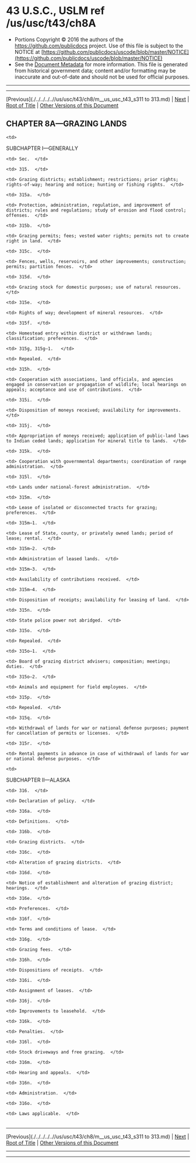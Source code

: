---
---

# 43 U.S.C., USLM ref /us/usc/t43/ch8A

* Portions Copyright © 2016 the authors of the https://github.com/publicdocs project.
  Use of this file is subject to the NOTICE at [https://github.com/publicdocs/uscode/blob/master/NOTICE](https://github.com/publicdocs/uscode/blob/master/NOTICE)
* See the [Document Metadata](././../../../..//README.md) for more information.
  This file is generated from historical government data; content and/or formatting may be inaccurate and out-of-date and should not be used for official purposes.

----------
----------

[Previous](./../../../..//us/usc/t43/ch8/m__us_usc_t43_s311 to 313.md) | [Next](./../../../..//us/usc/t43/ch8A/schI/m__us_usc_t43_ch8A_schI.md) | [Root of Title](./../../../../) | [Other Versions of this Document](https://publicdocs.github.io/go/links?ns=uslm&ref=%2Fus%2Fusc%2Ft43%2Fch8A)

## CHAPTER 8A—GRAZING LANDS

<table>

  <tr>

    <td> 

SUBCHAPTER I—GENERALLY  </td>

  </tr>

  <tr>

    <td> Sec.  </td>

  </tr>

  <tr>

    <td> 315.  </td>

    <td> Grazing districts; establishment; restrictions; prior rights; rights-of-way; hearing and notice; hunting or fishing rights.  </td>

  </tr>

  <tr>

    <td> 315a.  </td>

    <td> Protection, administration, regulation, and improvement of districts; rules and regulations; study of erosion and flood control; offenses.  </td>

  </tr>

  <tr>

    <td> 315b.  </td>

    <td> Grazing permits; fees; vested water rights; permits not to create right in land.  </td>

  </tr>

  <tr>

    <td> 315c.  </td>

    <td> Fences, wells, reservoirs, and other improvements; construction; permits; partition fences.  </td>

  </tr>

  <tr>

    <td> 315d.  </td>

    <td> Grazing stock for domestic purposes; use of natural resources.  </td>

  </tr>

  <tr>

    <td> 315e.  </td>

    <td> Rights of way; development of mineral resources.  </td>

  </tr>

  <tr>

    <td> 315f.  </td>

    <td> Homestead entry within district or withdrawn lands; classification; preferences.  </td>

  </tr>

  <tr>

    <td> 315g, 315g–1.   </td>

    <td> Repealed.  </td>

  </tr>

  <tr>

    <td> 315h.  </td>

    <td> Cooperation with associations, land officials, and agencies engaged in conservation or propagation of wildlife; local hearings on appeals; acceptance and use of contributions.  </td>

  </tr>

  <tr>

    <td> 315i.  </td>

    <td> Disposition of moneys received; availability for improvements.  </td>

  </tr>

  <tr>

    <td> 315j.  </td>

    <td> Appropriation of moneys received; application of public-land laws to Indian ceded lands; application for mineral title to lands.  </td>

  </tr>

  <tr>

    <td> 315k.  </td>

    <td> Cooperation with governmental departments; coordination of range administration.  </td>

  </tr>

  <tr>

    <td> 315l.  </td>

    <td> Lands under national-forest administration.  </td>

  </tr>

  <tr>

    <td> 315m.  </td>

    <td> Lease of isolated or disconnected tracts for grazing; preferences.  </td>

  </tr>

  <tr>

    <td> 315m–1.  </td>

    <td> Lease of State, county, or privately owned lands; period of lease; rental.  </td>

  </tr>

  <tr>

    <td> 315m–2.  </td>

    <td> Administration of leased lands.  </td>

  </tr>

  <tr>

    <td> 315m–3.  </td>

    <td> Availability of contributions received.  </td>

  </tr>

  <tr>

    <td> 315m–4.  </td>

    <td> Disposition of receipts; availability for leasing of land.  </td>

  </tr>

  <tr>

    <td> 315n.  </td>

    <td> State police power not abridged.  </td>

  </tr>

  <tr>

    <td> 315o.  </td>

    <td> Repealed.  </td>

  </tr>

  <tr>

    <td> 315o–1.  </td>

    <td> Board of grazing district advisers; composition; meetings; duties.  </td>

  </tr>

  <tr>

    <td> 315o–2.  </td>

    <td> Animals and equipment for field employees.  </td>

  </tr>

  <tr>

    <td> 315p.  </td>

    <td> Repealed.  </td>

  </tr>

  <tr>

    <td> 315q.  </td>

    <td> Withdrawal of lands for war or national defense purposes; payment for cancellation of permits or licenses.  </td>

  </tr>

  <tr>

    <td> 315r.  </td>

    <td> Rental payments in advance in case of withdrawal of lands for war or national defense purposes.  </td>

  </tr>

  <tr>

    <td> 

SUBCHAPTER II—ALASKA  </td>

  </tr>

  <tr>

    <td> 316.  </td>

    <td> Declaration of policy.  </td>

  </tr>

  <tr>

    <td> 316a.  </td>

    <td> Definitions.  </td>

  </tr>

  <tr>

    <td> 316b.  </td>

    <td> Grazing districts.  </td>

  </tr>

  <tr>

    <td> 316c.  </td>

    <td> Alteration of grazing districts.  </td>

  </tr>

  <tr>

    <td> 316d.  </td>

    <td> Notice of establishment and alteration of grazing district; hearings.  </td>

  </tr>

  <tr>

    <td> 316e.  </td>

    <td> Preferences.  </td>

  </tr>

  <tr>

    <td> 316f.  </td>

    <td> Terms and conditions of lease.  </td>

  </tr>

  <tr>

    <td> 316g.  </td>

    <td> Grazing fees.  </td>

  </tr>

  <tr>

    <td> 316h.  </td>

    <td> Dispositions of receipts.  </td>

  </tr>

  <tr>

    <td> 316i.  </td>

    <td> Assignment of leases.  </td>

  </tr>

  <tr>

    <td> 316j.  </td>

    <td> Improvements to leasehold.  </td>

  </tr>

  <tr>

    <td> 316k.  </td>

    <td> Penalties.  </td>

  </tr>

  <tr>

    <td> 316l.  </td>

    <td> Stock driveways and free grazing.  </td>

  </tr>

  <tr>

    <td> 316m.  </td>

    <td> Hearing and appeals.  </td>

  </tr>

  <tr>

    <td> 316n.  </td>

    <td> Administration.  </td>

  </tr>

  <tr>

    <td> 316o.  </td>

    <td> Laws applicable.  </td>

  </tr>

</table>

----------

[Previous](./../../../..//us/usc/t43/ch8/m__us_usc_t43_s311 to 313.md) | [Next](./../../../..//us/usc/t43/ch8A/schI/m__us_usc_t43_ch8A_schI.md) | [Root of Title](./../../../../) | [Other Versions of this Document](https://publicdocs.github.io/go/links?ns=uslm&ref=%2Fus%2Fusc%2Ft43%2Fch8A)

----------
----------



